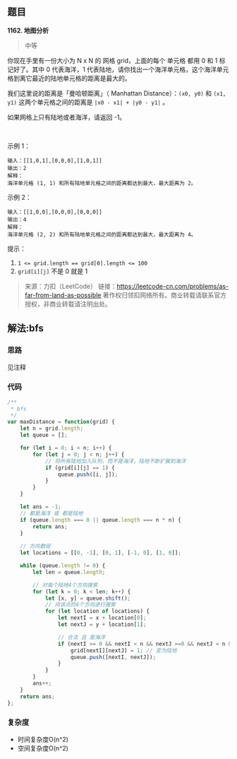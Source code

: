 ## 题目
**1162. 地图分析**
>中等

你现在手里有一份大小为 N x N 的 网格 grid，上面的每个 单元格 都用 0 和 1 标记好了。其中 0 代表海洋，1 代表陆地，请你找出一个海洋单元格，这个海洋单元格到离它最近的陆地单元格的距离是最大的。

我们这里说的距离是「曼哈顿距离」（ Manhattan Distance）：`(x0, y0)` 和 `(x1, y1)` 这两个单元格之间的距离是 `|x0 - x1| + |y0 - y1|` 。

如果网格上只有陆地或者海洋，请返回 -1。

 

示例 1：

```
输入：[[1,0,1],[0,0,0],[1,0,1]]
输出：2
解释： 
海洋单元格 (1, 1) 和所有陆地单元格之间的距离都达到最大，最大距离为 2。
```
示例 2：

```
输入：[[1,0,0],[0,0,0],[0,0,0]]
输出：4
解释： 
海洋单元格 (2, 2) 和所有陆地单元格之间的距离都达到最大，最大距离为 4。
```

提示：
1. `1 <= grid.length == grid[0].length <= 100`
2. `grid[i][j]` 不是 0 就是 1

>来源：力扣（LeetCode）
链接：https://leetcode-cn.com/problems/as-far-from-land-as-possible
著作权归领扣网络所有。商业转载请联系官方授权，非商业转载请注明出处。

## 解法:bfs
### 思路
见注释

### 代码
```js
/**
 * bfs
 */
var maxDistance = function(grid) {
    let n = grid.length;
    let queue = [];

    for (let i = 0; i < n; i++) {
        for (let j = 0; j < n; j++) {
            // 将所有陆地加入队列，而不是海洋，陆地不断扩展到海洋
            if (grid[i][j] == 1) {
                queue.push([i, j]);
            }
        }
    }

    let ans = -1;
    // 都是海洋 或 都是陆地
    if (queue.length === 0 || queue.length === n * n) {
        return ans;
    }
    
    // 方向数组
    let locations = [[0, -1], [0, 1], [-1, 0], [1, 0]];

    while (queue.length != 0) {
        let len = queue.length;

        // 对每个陆地4个方向搜索
        for (let k = 0; k < len; k++) {
            let [x, y] = queue.shift();
            // 向该点的4个方向进行搜索
            for (let location of locations) {
                let nextI = x + location[0];
                let nextJ = y + location[1];

                // 合法 且 是海洋
                if (nextI >= 0 && nextI < n && nextJ >=0 && nextJ < n && grid[nextI][nextJ] == 0) { 
                    grid[nextI][nextJ] = 1; // 变为陆地
                    queue.push([nextI, nextJ]);
                }
            }
        }
        ans++;
    }
    return ans;
};

```
### 复杂度
* 时间复杂度O(n^2)
* 空间复杂度O(n^2)